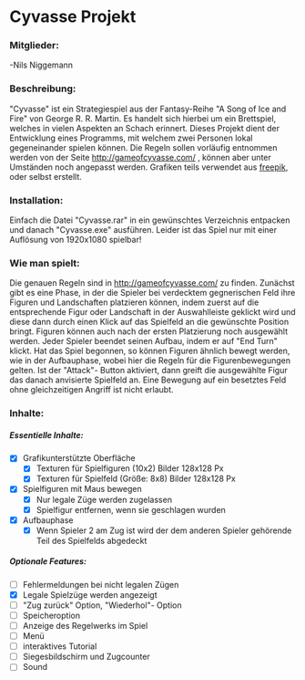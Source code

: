 # Cyvasse Projekt
### Mitglieder:
-Nils Niggemann

### Beschreibung:
"Cyvasse" ist ein Strategiespiel aus der Fantasy-Reihe "A Song of Ice and Fire" von George R. R. Martin.
Es handelt sich hierbei um ein Brettspiel, welches in vielen Aspekten an Schach erinnert. Dieses Projekt dient der Entwicklung eines Programms, mit welchem zwei Personen lokal gegeneinander spielen können.
Die Regeln sollen vorläufig entnommen werden von der Seite http://gameofcyvasse.com/ , können aber unter Umständen noch angepasst werden.
Grafiken teils verwendet aus [freepik](https://de.freepik.com), oder selbst erstellt.
### Installation:
Einfach die Datei "Cyvasse.rar" in ein gewünschtes Verzeichnis entpacken und danach "Cyvasse.exe" ausführen.
Leider ist das Spiel nur mit einer Auflösung von 1920x1080 spielbar!
### Wie man spielt:
Die genauen Regeln sind in http://gameofcyvasse.com/ zu finden. Zunächst gibt es eine Phase, in der die Spieler bei verdecktem gegnerischen Feld ihre Figuren und Landschaften platzieren können, indem zuerst auf die entsprechende Figur oder Landschaft in der Auswahlleiste geklickt wird und diese dann durch einen Klick auf das Spielfeld an die gewünschte Position bringt. Figuren können auch nach der ersten Platzierung noch ausgewählt werden. Jeder Spieler beendet seinen Aufbau, indem er auf "End Turn" klickt.
Hat das Spiel begonnen, so können Figuren ähnlich bewegt werden, wie in der Aufbauphase, wobei hier die Regeln für die Figurenbewegungen gelten. Ist der "Attack"- Button aktiviert, dann greift die ausgewählte Figur das danach anvisierte Spielfeld an. Eine Bewegung auf ein besetztes Feld ohne gleichzeitigen Angriff ist nicht erlaubt.

### Inhalte:
##### Essentielle Inhalte:
- [x] Grafikunterstützte Oberfläche
  - [x] Texturen für Spielfiguren (10x2) Bilder 128x128 Px
  - [x] Texturen für Spielfeld (Größe: 8x8) Bilder 128x128 Px
- [x] Spielfiguren mit Maus bewegen
  - [x] Nur legale Züge werden zugelassen
  - [x] Spielfigur entfernen, wenn sie geschlagen wurden
- [x] Aufbauphase
  - [x] Wenn Spieler 2 am Zug ist wird der dem anderen Spieler gehörende Teil des Spielfelds abgedeckt

##### Optionale Features:
- [ ] Fehlermeldungen bei nicht legalen Zügen
- [x] Legale Spielzüge werden angezeigt
- [ ] "Zug zurück" Option, "Wiederhol"- Option
- [ ] Speicheroption
- [ ] Anzeige des Regelwerks im Spiel
- [ ] Menü
- [ ] interaktives Tutorial
- [ ] Siegesbildschirm und Zugcounter
- [ ] Sound
